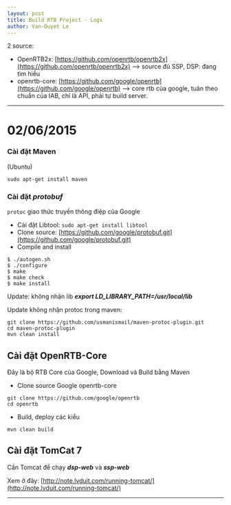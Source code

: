 ```yaml
---
layout: post
title: Build RTB Project - Logs
author: Van-Duyet Le
---
```


2 source: 
  - OpenRTB2x: [https://github.com/openrtb/openrtb2x](https://github.com/openrtb/openrtb2x) --> source đủ SSP, DSP: đang tìm hiểu 
  - openrtb-core: [https://github.com/google/openrtb](https://github.com/google/openrtb) --> core rtb của google, tuân theo chuẩn của IAB, chỉ là API, phải tự build server.
  
----------------------
# 02/06/2015

### Cài đặt Maven 

(Ubuntu)

```
sudo apt-get install maven
```

### Cài đặt *protobuf*

`protoc` giao thức truyền thông điệp của Google

- Cài đặt Libtool: `sudo apt-get install libtool`
- Clone source: [https://github.com/google/protobuf.git](https://github.com/google/protobuf.git)
- Compile and install 

```
$ ./autogen.sh
$ ./configure
$ make
$ make check
$ make install
```

Update: không nhận lib 
***export LD_LIBRARY_PATH=/usr/local/lib***

Update không nhận protoc trong maven: 

```
git clone https://github.com/usmanismail/maven-protoc-plugin.git
cd maven-protoc-plugin
mvn clean install

```

## Cài đặt OpenRTB-Core 

Đây là bộ RTB Core của Google, Download và Build bằng Maven 

- Clone source Google openrtb-core

```
git clone https://github.com/google/openrtb
cd openrtb
```

- Build, deploy các kiểu

```
mvn clean build 
```


## Cài đặt TomCat 7

Cần Tomcat để chạy ***dsp-web*** và ***ssp-web***

Xem ở đây: [http://note.lvduit.com/running-tomcat/](http://note.lvduit.com/running-tomcat/)

------------


